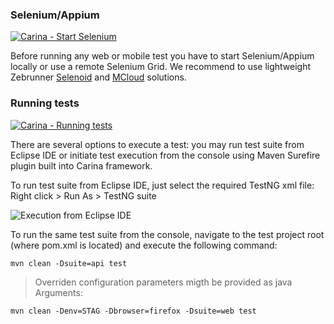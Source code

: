### Selenium/Appium

[![Carina - Start Selenium](https://raw.githubusercontent.com/qaprosoft/carina/master/docs/img/video.png)](https://youtu.be/YGXsVoEY74M)

Before running any web or mobile test you have to start Selenium/Appium locally or use a remote Selenium Grid. 
We recommend to use lightweight Zebrunner [Selenoid](https://github.com/zebrunner/selenoid) and [MCloud](https://github.com/zebrunner/mcloud) solutions.

### Running tests

[![Carina - Running tests](http://img.youtube.com/vi/QGHCezE-d-I/0.jpg)](https://youtu.be/QGHCezE-d-I)

There are several options to execute a test: you may run test suite from Eclipse IDE or initiate test execution from the console using Maven Surefire plugin built into Carina framework.

To run test suite from Eclipse IDE, just select the required TestNG xml file: Right click > Run As > TestNG suite

![Execution from Eclipse IDE](img/006-Configuration-and-execution.png)

To run the same test suite from the console, navigate to the test project root (where pom.xml is located) and execute the following command:

```
mvn clean -Dsuite=api test
```

> Overriden configuration parameters migth be provided as java Arguments:
```
mvn clean -Denv=STAG -Dbrowser=firefox -Dsuite=web test
```
